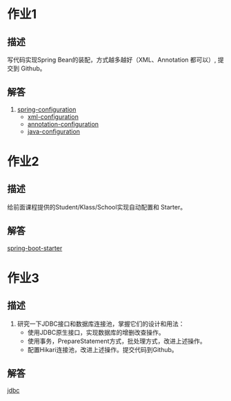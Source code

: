 # 作业1

## 描述
写代码实现Spring Bean的装配，方式越多越好（XML、Annotation 都可以）, 提交到 Github。

## 解答
1. [spring-configuration](https://github.com/zhongmingwu/java-training-camp/tree/main/week05/spring-configuration)
    - [xml-configuration](https://github.com/zhongmingwu/java-training-camp/tree/main/week05/spring-configuration/xml-configuration)
    - [annotation-configuration](https://github.com/zhongmingwu/java-training-camp/tree/main/week05/spring-configuration/annotation-configuration)
    - [java-configuration](https://github.com/zhongmingwu/java-training-camp/tree/main/week05/spring-configuration/java-configuration)

# 作业2

## 描述
给前面课程提供的Student/Klass/School实现自动配置和 Starter。

## 解答
[spring-boot-starter](https://github.com/zhongmingwu/java-training-camp/tree/main/week05/spring-boot-starter)

# 作业3

## 描述
1. 研究一下JDBC接口和数据库连接池，掌握它们的设计和用法：
   - 使用JDBC原生接口，实现数据库的增删改查操作。
   - 使用事务，PrepareStatement方式，批处理方式，改进上述操作。
   - 配置Hikari连接池，改进上述操作。提交代码到Github。

## 解答
[jdbc](https://github.com/zhongmingwu/java-training-camp/tree/main/week05/jdbc)
